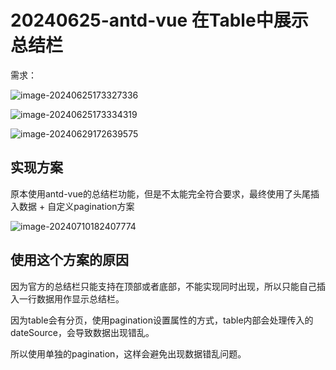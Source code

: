 # 20240625-antd-vue 在Table中展示总结栏

需求：

![image-20240625173327336](https://s2.loli.net/2024/06/25/AsrQMHSz4nmi2qe.png)

![image-20240625173334319](https://s2.loli.net/2024/06/25/jcilxY1dCnGAIX2.png)

![image-20240629172639575](https://s2.loli.net/2024/06/29/CIfrRU6Q8jo2pbH.png)

## 实现方案

原本使用antd-vue的总结栏功能，但是不太能完全符合要求，最终使用了头尾插入数据 + 自定义pagination方案

![image-20240710182407774](https://s2.loli.net/2024/07/10/F69K2AaslcNyJvW.png)

## 使用这个方案的原因

因为官方的总结栏只能支持在顶部或者底部，不能实现同时出现，所以只能自己插入一行数据用作显示总结栏。

因为table会有分页，使用pagination设置属性的方式，table内部会处理传入的dateSource，会导致数据出现错乱。

所以使用单独的pagination，这样会避免出现数据错乱问题。